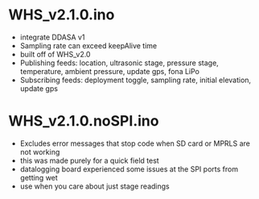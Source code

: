 # WHS_v2.1.0.ino
- integrate DDASA v1
- Sampling rate can exceed keepAlive time
- built off of WHS_v2.0
- Publishing feeds: location, ultrasonic stage, pressure stage, temperature, ambient pressure, update gps, fona LiPo
- Subscribing feeds: deployment toggle, sampling rate, initial elevation, update gps

# WHS_v2.1.0.noSPI.ino
- Excludes error messages that stop code when SD card or MPRLS are not working
- this was made purely for a quick field test
- datalogging board experienced some issues at the SPI ports from getting wet
- use when you care about just stage readings